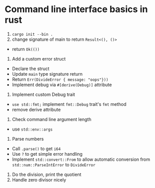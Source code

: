 # Command line interface basics in rust

1. `cargo init --bin .`
1. change signature of main to return `Result<(), ()>`
  * return `Ok(())`
1. Add a custom error struct
  * Declare the struct
  * Update `main` type signature return
  * Return `Err(DivideError { message: "oops"}))`
  * Implement debug via `#[derive(Debug)]` attribute
1. Implement custom Debug trait
  * `use std::fmt;`
  implement `fmt::Debug` trait's `fmt` method
  * remove derive attribute
1. Check command line argument length
  * use `std::env::args`
1. Parse numbers
  * Call `.parse()` to get `i64`
  * Use `?` to get simple error handling
  * Implement `std::convert::From` to allow automatic conversion from `std::num::ParseIntError` to `DivideError`
1. Do the division, print the quotient
1. Handle zero divisor nicely

